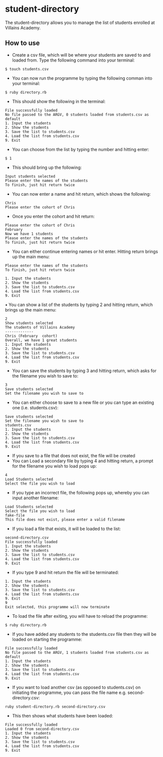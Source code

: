 # student-directory

The student-directory allows you to manage the list of students enrolled at Villains Academy.

## How to use
* Create a csv file, which will be where your students are saved to and loaded from. Type the following command into your terminal:
```
$ touch students.csv
```
* You can now run the programme by typing the following comman into your terminal:
``` shell
$ ruby directory.rb
```
* This should show the following in the terminal:
```
File successfully loaded
No file passed to the ARGV, 0 students loaded from students.csv as default
1. Input the students
2. Show the students
3. Save the list to students.csv
4. Load the list from students.csv
9. Exit
```
* You can choose from the list by typing the number and hitting enter:
```
$ 1
```
* This should bring up the following:
```
Input students selected
Please enter the names of the students
To finish, just hit return twice
```
* You can now enter a name and hit return, which shows the following:
```
Chris
Please enter the cohort of Chris
```
* Once you enter the cohort and hit return:
```
Please enter the cohort of Chris
February 
Now we have 1 students
Please enter the names of the students
To finish, just hit return twice
```
* You can either continue entering names or hit enter. Hitting return brings up the main menu:
```
Please enter the names of the students
To finish, just hit return twice

1. Input the students
2. Show the students
3. Save the list to students.csv
4. Load the list from students.csv
9. Exit
```
• You can show a list of the students by typing 2 and hitting return, which brings up the main menu:
```
2
Show students selected
The students of Villains Academy
-------------
Chris (February  cohort)
Overall, we have 1 great students
1. Input the students
2. Show the students
3. Save the list to students.csv
4. Load the list from students.csv
9. Exit
```
* You can save the students by typing 3 and hitting return, which asks for the filename you wish to save to:
```
3
Save students selected
Set the filename you wish to save to
```
* You can either choose to save to a new file or you can type an existing one (i.e. students.csv):
```
Save students selected
Set the filename you wish to save to
students.csv
1. Input the students
2. Show the students
3. Save the list to students.csv
4. Load the list from students.csv
9. Exit
```
* If you save to a file that does not exist, the file will be created
* You can Load a secondary file by typing 4 and hitting return, a prompt for the filename you wish to load pops up:
```
4
Load Students selected
Select the file you wish to load
```
* If you type an incorrect file, the following pops up, whereby you can input another filename:
```
Load Students selected
Select the file you wish to load
fake-file
This file does not exist, please enter a valid filename
```
* If you load a file that exists, it will be loaded to the list:
```
second-directory.csv
File successfully loaded
1. Input the students
2. Show the students
3. Save the list to students.csv
4. Load the list from students.csv
9. Exit
```
* If you type 9 and hit return the file will be terminated:
```
1. Input the students
2. Show the students
3. Save the list to students.csv
4. Load the list from students.csv
9. Exit
9
Exit selected, this programme will now terminate
```
* To load the file after exiting, you will have to reload the programme:
```
$ ruby directory.rb
```
* If you have added any students to the students.csv file then they will be loaded on starting the programme:
```
File successfully loaded
No file passed to the ARGV, 1 students loaded from students.csv as default
1. Input the students
2. Show the students
3. Save the list to students.csv
4. Load the list from students.csv
9. Exit
```
* If you want to load another csv (as opposed to students.csv) on initiating the programme, you can pass the file name e.g. second-directory.csv:
```
ruby student-directory.rb second-directory.csv
```
* This then shows what students have been loaded:
```
File successfully loaded
Loaded 0 from second-directory.csv
1. Input the students
2. Show the students
3. Save the list to students.csv
4. Load the list from students.csv
9. Exit
```
